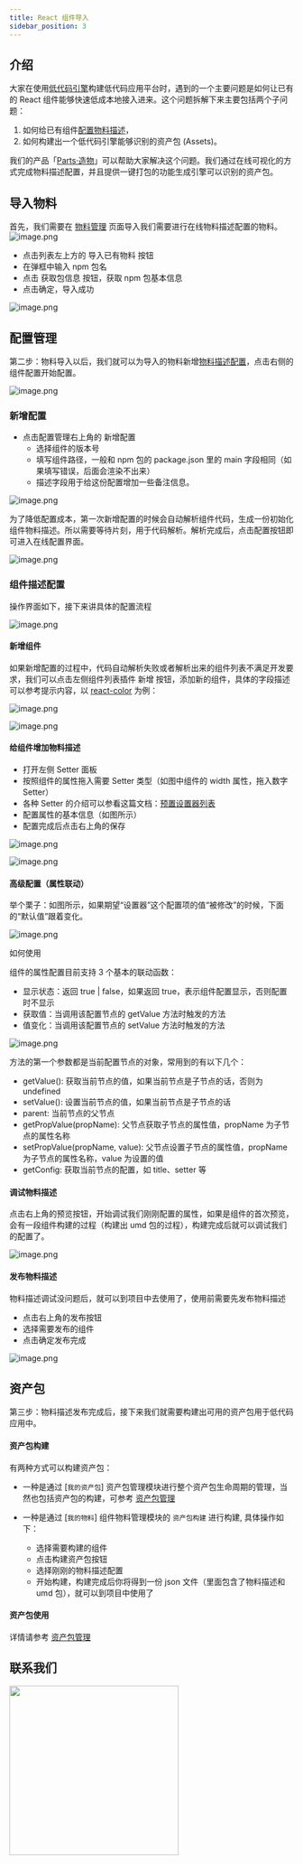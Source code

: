 ```yaml
---
title: React 组件导入
sidebar_position: 3
---
```

## 介绍
大家在使用[低代码引擎](https://lowcode-engine.cn/)构建低代码应用平台时，遇到的一个主要问题是如何让已有的 React 组件能够快速低成本地接入进来。这个问题拆解下来主要包括两个子问题：
1. 如何给已有组件[配置物料描述](/site/docs/specs/material-spec)，
2. 如何构建出一个低代码引擎能够识别的资产包 (Assets)。

我们的产品「[Parts·造物](https://parts.lowcode-engine.cn/)」可以帮助大家解决这个问题。我们通过在线可视化的方式完成物料描述配置，并且提供一键打包的功能生成引擎可以识别的资产包。

## 导入物料
首先，我们需要在 [物料管理](/site/docs/specs/material-spec) 页面导入我们需要进行在线物料描述配置的物料。
![image.png](https://img.alicdn.com/imgextra/i1/O1CN01IyZdZf1L1VWWU3dnp_!!6000000001239-2-tps-1399-342.png)

- 点击列表左上方的 导入已有物料 按钮
- 在弹框中输入 npm 包名
- 点击 获取包信息 按钮，获取 npm 包基本信息
- 点击确定，导入成功

![image.png](https://img.alicdn.com/imgextra/i4/O1CN019FwWgs1kqgAXq5UNJ_!!6000000004735-2-tps-640-315.png)
## 配置管理
第二步：物料导入以后，我们就可以为导入的物料新增[物料描述配置](/site/docs/specs/material-spec)，点击右侧的组件配置开始配置。

![image.png](https://img.alicdn.com/imgextra/i3/O1CN01kqymdB1nkDQclPk7F_!!6000000005127-2-tps-965-261.png)
### 新增配置

- 点击配置管理右上角的 新增配置
   - 选择组件的版本号
   - 填写组件路径，一般和 npm 包的 package.json 里的 main 字段相同（如果填写错误，后面会渲染不出来）
   - 描述字段用于给这份配置增加一些备注信息。

![image.png](https://img.alicdn.com/imgextra/i2/O1CN01i78OhT1cKbVWnXRNu_!!6000000003582-2-tps-596-418.png)

为了降低配置成本，第一次新增配置的时候会自动解析组件代码，生成一份初始化组件物料描述。所以需要等待片刻，用于代码解析。解析完成后，点击配置按钮即可进入在线配置界面。

![image.png](https://img.alicdn.com/imgextra/i2/O1CN01R24mTl1tJY3oJ5DCi_!!6000000005881-2-tps-963-232.png)

### 组件描述配置
操作界面如下，接下来讲具体的配置流程

![image.png](https://img.alicdn.com/imgextra/i4/O1CN01XjSW9I1u662raRg8E_!!6000000005987-2-tps-1438-938.png)

#### 新增组件

如果新增配置的过程中，代码自动解析失败或者解析出来的组件列表不满足开发要求，我们可以点击左侧组件列表插件 新增 按钮，添加新的组件，具体的字段描述可以参考提示内容，以 [react-color](https://github.com/casesandberg/react-color) 为例：

![image.png](https://img.alicdn.com/imgextra/i4/O1CN01A9VFfQ1m9kH2Qliz4_!!6000000004912-2-tps-1436-1005.png)

![image.png](https://img.alicdn.com/imgextra/i3/O1CN01klci7y1IUPflKpeVB_!!6000000000896-2-tps-1193-704.png)
#### 给组件增加物料描述

- 打开左侧 Setter 面板
- 按照组件的属性拖入需要 Setter 类型（如图中组件的 width 属性，拖入数字 Setter）
- 各种 Setter 的介绍可以参看这篇文档：[预置设置器列表](/site/docs/guide/appendix/setters)
- 配置属性的基本信息（如图所示）
- 配置完成后点击右上角的保存

![image.png](https://img.alicdn.com/imgextra/i1/O1CN01gxLKBp1RaDEMPS54O_!!6000000002127-2-tps-1434-967.png)

![image.png](https://img.alicdn.com/imgextra/i1/O1CN01uReCQ825yYuwIfj2J_!!6000000007595-2-tps-925-360.png)

#### 高级配置（属性联动）

举个栗子：如图所示，如果期望“设置器”这个配置项的值“被修改”的时候，下面的“默认值”跟着变化。

![image.png](https://img.alicdn.com/imgextra/i3/O1CN01bg7X571bpSZdnXTBW_!!6000000003514-2-tps-371-572.png)

如何使用

组件的属性配置目前支持 3 个基本的联动函数：

- 显示状态：返回 true | false，如果返回 true，表示组件配置显示，否则配置时不显示
- 获取值：当调用该配置节点的 getValue 方法时触发的方法
- 值变化：当调用该配置节点的 setValue 方法时触发的方法

![image.png](https://img.alicdn.com/imgextra/i3/O1CN018ZJAJO21q57TdWfjM_!!6000000007035-2-tps-316-142.png)

方法的第一个参数都是当前配置节点的对象，常用到的有以下几个：

- getValue(): 获取当前节点的值，如果当前节点是子节点的话，否则为 undefined
- setValue(): 设置当前节点的值，如果当前节点是子节点的话
- parent: 当前节点的父节点
- getPropValue(propName): 父节点获取子节点的属性值，propName 为子节点的属性名称
- setPropValue(propName, value): 父节点设置子节点的属性值，propName 为子节点的属性名称，value 为设置的值
- getConfig: 获取当前节点的配置，如 title、setter 等


#### 调试物料描述

点击右上角的预览按钮，开始调试我们刚刚配置的属性，如果是组件的首次预览，会有一段组件构建的过程（构建出 umd 包的过程），构建完成后就可以调试我们的配置了。

![image.png](https://img.alicdn.com/imgextra/i2/O1CN012biqEn1uGAl650nb2_!!6000000006009-2-tps-1431-373.png)

#### 发布物料描述
物料描述调试没问题后，就可以到项目中去使用了，使用前需要先发布物料描述

- 点击右上角的发布按钮
- 选择需要发布的组件
- 点击确定发布完成

![image.png](https://img.alicdn.com/imgextra/i4/O1CN01uwa8RH1QDwM7FN31k_!!6000000001943-2-tps-1431-734.png)
## 资产包
第三步：物料描述发布完成后，接下来我们就需要构建出可用的资产包用于低代码应用中。

#### 资产包构建
有两种方式可以构建资产包：
- 一种是通过 [`我的资产包`] 资产包管理模块进行整个资产包生命周期的管理，当然也包括资产包的构建，可参考 [资产包管理](./partsassets)
- 一种是通过 [`我的物料`] 组件物料管理模块的 `资产包构建` 进行构建, 具体操作如下：

  - 选择需要构建的组件
  - 点击构建资产包按钮
  - 选择刚刚的物料描述配置
  - 开始构建，构建完成后你将得到一份 json 文件（里面包含了物料描述和 umd 包），就可以到项目中使用了

#### 资产包使用
详情请参考 [资产包管理](./partsassets#使用资产包)

## 联系我们

<img src="https://img.alicdn.com/imgextra/i2/O1CN01UF88Xi1jC5SZ6m4wt_!!6000000004511-2-tps-750-967.png" width="300" />
